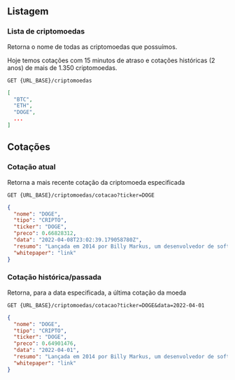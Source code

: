 ## Listagem

### Lista de criptomoedas

Retorna o nome de todas as criptomoedas que possuímos.

Hoje temos cotações com 15 minutos de atraso e cotações históricas (2 anos) de mais de 1.350 criptomoedas.

`GET {URL_BASE}/criptomoedas`

```json
[
  "BTC",
  "ETH",
  "DOGE",
  ...
]
```

## Cotações

### Cotação atual

Retorna a mais recente cotação da criptomoeda especificada

`GET {URL_BASE}/criptomoedas/cotacao?ticker=DOGE`

```json
{
  "nome": "DOGE",
  "tipo": "CRIPTO",
  "ticker": "DOGE",
  "preco": 0.66828312,
  "data": "2022-04-08T23:02:39.179058780Z",
  "resumo": "Lançada em 2014 por Billy Markus, um desenvolvedor de software que começou a trabalhar no código da Dogecoin para homenagear o meme do cachorro japonês da raça Shiba Inu, que bombou nas redes sociais em 2013. A imagem do cão é o ícone da moeda.",
  "whitepaper": "link"
}
```

### Cotação histórica/passada

Retorna, para a data especificada, a última cotação da moeda

`GET {URL_BASE}/criptomoedas/cotacao?ticker=DOGE&data=2022-04-01`

```json
{
  "nome": "DOGE",
  "tipo": "CRIPTO",
  "ticker": "DOGE",
  "preco": 0.64901476,
  "data": "2022-04-01",
  "resumo": "Lançada em 2014 por Billy Markus, um desenvolvedor de software que começou a trabalhar no código da Dogecoin para homenagear o meme do cachorro japonês da raça Shiba Inu, que bombou nas redes sociais em 2013. A imagem do cão é o ícone da moeda.",
  "whitepaper": "link"
}
```